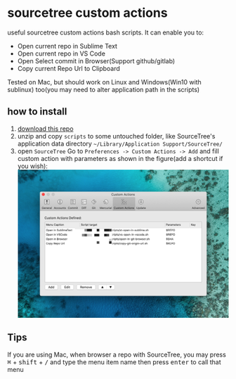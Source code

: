 # sourcetree custom actions
useful sourcetree custom actions bash scripts. It can enable you to:
- Open current repo in Sublime Text
- Open current repo in VS Code
- Open Select commit in Browser(Support github/gitlab)
- Copy current Repo Url to Clipboard

Tested on Mac, but should work on Linux and Windows(Win10 with sublinux) too(you may need to alter application path in the scripts)

## how to install

1. [download this repo](https://github.com/oe/sourcetree-custom-actions/archive/master.zip)
2. unzip and copy `scripts` to some untouched folder, like SourceTree's application data directory `~/Library/Application Support/SourceTree/`
3. open `SourceTree` Go to `Preferences -> Custom Actions -> Add` and fill custom action with parameters as shown in the figure(add a shortcut if you wish): ![sourcetree](./sourcetree.png)


## Tips
If you are using Mac, when browser a repo with SourceTree, you may press <kbd>⌘</kbd> + <kbd>shift</kbd> + <kbd>/</kbd> and type the menu item name then press <kbd>enter</kbd> to call that menu



